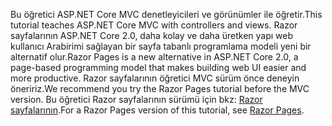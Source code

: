 <span data-ttu-id="865a7-101">Bu öğretici ASP.NET Core MVC denetleyicileri ve görünümler ile öğretir.</span><span class="sxs-lookup"><span data-stu-id="865a7-101">This tutorial teaches ASP.NET Core MVC with controllers and views.</span></span> <span data-ttu-id="865a7-102">Razor sayfalarının ASP.NET Core 2.0, daha kolay ve daha üretken yapı web kullanıcı Arabirimi sağlayan bir sayfa tabanlı programlama modeli yeni bir alternatif olur.</span><span class="sxs-lookup"><span data-stu-id="865a7-102">Razor Pages is a new alternative in ASP.NET Core 2.0, a page-based programming model that makes building web UI easier and more productive.</span></span> <span data-ttu-id="865a7-103">Razor sayfalarının öğretici MVC sürüm önce deneyin öneririz.</span><span class="sxs-lookup"><span data-stu-id="865a7-103">We recommend you try the Razor Pages tutorial before the MVC version.</span></span> <span data-ttu-id="865a7-104">Bu öğretici Razor sayfalarının sürümü için bkz: [Razor sayfalarının](xref:mvc/razor-pages/index).</span><span class="sxs-lookup"><span data-stu-id="865a7-104">For a Razor Pages version of this tutorial, see [Razor Pages](xref:mvc/razor-pages/index).</span></span> 
